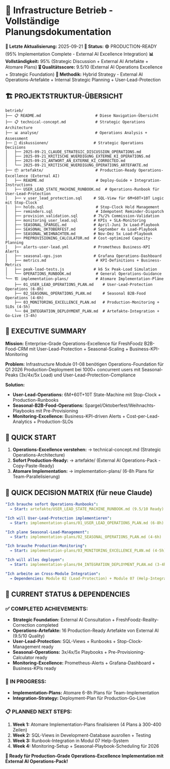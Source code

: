 # 🔧 Infrastructure Betrieb - Vollständige Planungsdokumentation

**📅 Letzte Aktualisierung:** 2025-09-21
**🎯 Status:** 🟢 PRODUCTION-READY (95% Implementation Complete - External AI Excellence Integration)
**📊 Vollständigkeit:** 95% (Strategic Discussion + External AI Artefakte + Atomare Plans)
**🎖️ Qualitätsscore:** 9.5/10 (External AI Operations Excellence + Strategic Foundation)
**🤝 Methodik:** Hybrid Strategy - External AI Operations-Artefakte + Internal Strategic Planning + User-Lead-Protection

## 🏗️ **PROJEKTSTRUKTUR-ÜBERSICHT**

```
betrieb/
├── 📋 README.md                        # Diese Navigation-Übersicht
├── 📋 technical-concept.md             # Strategic Operations Architecture
├── 📊 analyse/                         # Operations Analysis + Assessment
├── 💭 diskussionen/                    # Strategic Operations Decisions
│   ├── 2025-09-21_CLAUDE_STRATEGIC_DISCUSSION_OPERATIONS.md
│   ├── 2025-09-21_KRITISCHE_WUERDIGUNG_EXTERNE_KI_OPERATIONS.md
│   ├── 2025-09-21_ANTWORT_AN_EXTERNE_KI_CORRECTED.md
│   └── 2025-09-21_KRITISCHE_WUERDIGUNG_OPERATIONS_ARTEFAKTE.md
├── 📦 artefakte/                       # Production-Ready Operations-Excellence (External AI)
│   ├── README.md                       # Deploy-Guide + Integration-Instructions
│   ├── USER_LEAD_STATE_MACHINE_RUNBOOK.md  # Operations-Runbook für User-Lead-Protection
│   ├── v_user_lead_protection.sql     # SQL-View für 6M+60T+10T Logic mit Stop-Clock
│   ├── holds.sql                       # Stop-Clock Hold Management
│   ├── reminders.sql                   # Idempotent Reminder-Dispatch
│   ├── provision_validation.sql       # 7%/2% Commission-Validation
│   ├── monitoring_user_lead.sql       # KPIs + SLA-Monitoring
│   ├── SEASONAL_SPARGEL.md            # April-Juni 3x Load-Playbook
│   ├── SEASONAL_OKTOBERFEST.md        # September 4x Load-Playbook
│   ├── SEASONAL_WEIHNACHTEN.md        # Nov-Dez 5x Load-Playbook
│   ├── PREPROVISIONING_CALCULATOR.md  # Cost-optimized Capacity-Planning
│   ├── alerts-user-lead.yml           # Prometheus Business-KPI Alerts
│   ├── seasonal-ops.json              # Grafana Operations-Dashboard
│   ├── metrics.md                      # KPI-Definitions + Business-Metrics
│   ├── peak-load-tests.js             # k6 5x Peak-Load Simulation
│   └── OPERATIONS_RUNBOOK.md           # General Operations-Guidance
└── 🏗️ implementation-plans/            # Atomare Implementation-Pläne
    ├── 01_USER_LEAD_OPERATIONS_PLAN.md    # User-Lead-Protection Operations (6-8h)
    ├── 02_SEASONAL_OPERATIONS_PLAN.md     # Seasonal B2B-Food Operations (4-6h)
    ├── 03_MONITORING_EXCELLENCE_PLAN.md   # Production-Monitoring + SLOs (4-5h)
    └── 04_INTEGRATION_DEPLOYMENT_PLAN.md  # Artefakte-Integration + Go-Live (3-4h)
```

## 🎯 **EXECUTIVE SUMMARY**

**Mission:** Enterprise-Grade Operations-Excellence für FreshFoodz B2B-Food-CRM mit User-Lead-Protection + Seasonal-Scaling + Business-KPI-Monitoring

**Problem:** Infrastructure Module 01-08 benötigen Operations-Foundation für Q1 2026 Production-Deployment bei 1000+ concurrent users mit Seasonal-Peaks (3x/4x/5x Load) und User-Lead-Protection-Compliance

**Solution:**
- **User-Lead-Operations:** 6M+60T+10T State-Machine mit Stop-Clock + Production-Runbooks
- **Seasonal-B2B-Food-Operations:** Spargel/Oktoberfest/Weihnachts-Playbooks mit Pre-Provisioning
- **Monitoring-Excellence:** Business-KPI-driven Alerts + Cost-per-Lead-Analytics + Production-SLOs

## 📁 **QUICK START**

1. **Operations-Excellence verstehen:** → technical-concept.md (Strategic Operations-Architecture)
2. **Sofort Production-Ready:** → artefakte/ (External AI Operations-Pack - Copy-Paste-Ready)
3. **Atomare Implementation:** → implementation-plans/ (6-8h Plans für Team-Parallelisierung)

## 🎯 **QUICK DECISION MATRIX (für neue Claude)**

```yaml
"Ich brauche sofort Operations-Runbooks":
  → Start: artefakte/USER_LEAD_STATE_MACHINE_RUNBOOK.md (9.5/10 Ready)

"Ich will User-Lead-Protection implementieren":
  → Start: implementation-plans/01_USER_LEAD_OPERATIONS_PLAN.md (6-8h)

"Ich plane Seasonal-Load-Management":
  → Start: implementation-plans/02_SEASONAL_OPERATIONS_PLAN.md (4-6h)

"Ich brauche Production-Monitoring":
  → Start: implementation-plans/03_MONITORING_EXCELLENCE_PLAN.md (4-5h)

"Ich will alles deployen":
  → Start: implementation-plans/04_INTEGRATION_DEPLOYMENT_PLAN.md (3-4h)

"Ich arbeite an Cross-Module Integration":
  → Dependencies: Module 02 (Lead-Protection) + Module 07 (Help-Integration)
```

## 🚀 **CURRENT STATUS & DEPENDENCIES**

### **✅ COMPLETED ACHIEVEMENTS:**
- **Strategic Foundation:** External AI Consultation + FreshFoodz-Reality-Correction completed
- **Operations-Artefakte:** 16 Production-Ready Artefakte von External AI (9.5/10 Quality)
- **User-Lead-Protection:** SQL-Views + Runbooks + Stop-Clock-Management ready
- **Seasonal-Operations:** 3x/4x/5x Playbooks + Pre-Provisioning-Calculator ready
- **Monitoring-Excellence:** Prometheus-Alerts + Grafana-Dashboard + Business-KPIs ready

### **🔄 IN PROGRESS:**
- **Implementation-Plans:** Atomare 6-8h Plans für Team-Implementation
- **Integration-Strategy:** Deployment-Plan für Production-Go-Live

### **📋 PLANNED NEXT STEPS:**
1. **Week 1:** Atomare Implementation-Plans finalisieren (4 Plans à 300-400 Zeilen)
2. **Week 2:** SQL-Views in Development-Database ausrollen + Testing
3. **Week 3:** Runbook-Integration in Modul 07 Help-System
4. **Week 4:** Monitoring-Setup + Seasonal-Playbook-Scheduling für 2026

**🚀 Ready für Production-Grade Operations-Excellence Implementation mit External AI Operations-Pack!**
